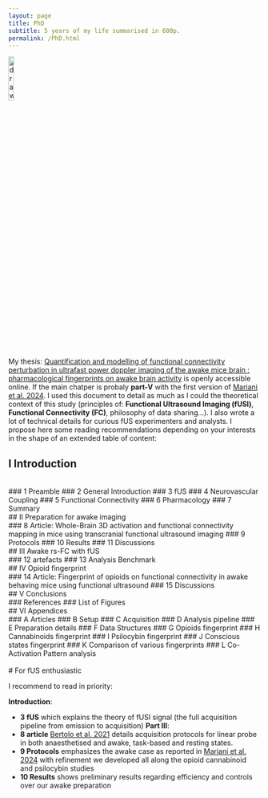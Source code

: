 ```yaml
---
layout: page
title: PhD
subtitle: 5 years of my life summarised in 600p.
permalink: /PhD.html
---
```


<a href="https://theses.hal.science/tel-04420129">
<img src="https://JCMariani.github.io/assets/img/PhD_thesis_cover.png" alt="drawing" width="15%" class="center"/>
</a>

My thesis: [Quantification and modelling of functional connectivity perturbation in ultrafast power doppler imaging of the awake mice brain : pharmacological fingerprints on awake brain activity](https://theses.hal.science/tel-04420129) is openly accessible online. If the main chatper is probaly **part-V** with the first version of [Mariani et al. 2024](https://www.biorxiv.org/content/10.1101/2024.07.30.604249v1). I used this document to detail as much as I could the theoretical context of this study (principles of: **Functional Ultrasound Imaging (fUSI)**, **Functional Connectivity (FC)**, philosophy of data sharing...). I also wrote a lot of technical details for curious fUS experimenters and analysts. I propose here some reading recommendations depending on your interests in the shape of an extended table of content:

## I Introduction
<br/>
### 1 Preamble
### 2 General Introduction
### 3 fUS
### 4 Neurovascular Coupling
### 5 Functional Connectivity
### 6 Pharmacology
### 7 Summary
<br/>
## II Preparation for awake imaging
<br/>
### 8 Article: Whole-Brain 3D activation and functional connectivity mapping in mice using transcranial functional ultrasound imaging
### 9 Protocols
### 10 Results
### 11 Discussions
<br/>
## III Awake rs-FC with fUS
<br/>
### 12 artefacts
### 13 Analysis Benchmark
<br/>
## IV Opioid fingerprint
<br/>
### 14 Article: Fingerprint of opioids on functional connectivity in awake behaving mice using functional ultrasound
### 15 Discussions
<br/>
## V Conclusions
<br/>
### References
### List of Figures
<br/>
## VI Appendices
<br/>
### A Articles
### B Setup
### C Acquisition
### D Analysis pipeline
### E Preparation details
### F Data Structures
### G Opioids fingerprint
### H Cannabinoids fingerprint
### I Psilocybin fingerprint
### J Conscious states fingerprint
### K Comparison of various fingerprints
### L Co-Activation Pattern analysis
<br/>
<br/>
# For fUS enthusiastic

I recommend to read in priority:

**Introduction**: 
- **3 fUS** which explains the theory of fUSI signal (the full acquisition pipeline from emission to acquisition)
**Part III**: 
- **8 article** [Bertolo et al. 2021](https://pubmed.ncbi.nlm.nih.gov/33720137/) details acquisition protocols for linear probe in both anaesthetised and awake, task-based and resting states.
- **9 Protocols** emphasizes the awake case as reported in [Mariani et al. 2024](https://www.biorxiv.org/content/10.1101/2024.07.30.604249v1) with refinement we developed all along the opioid cannabinoid and psilocybin studies
- **10 Results** shows preliminary results regarding efficiency and controls over our awake preparation

